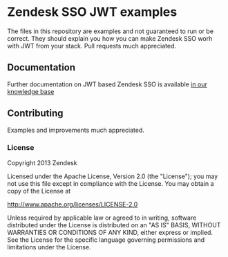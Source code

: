 # Zendesk SSO JWT examples

The files in this repository are examples and not guaranteed to run or be correct. They should explain you how you can make Zendesk SSO worh with JWT from your stack. Pull requests much appreciated.

## Documentation

Further documentation on JWT based Zendesk SSO is available [in our knowledge base](https://support.zendesk.com/entries/23675367)

## Contributing

Examples and improvements much appreciated.

### License

Copyright 2013 Zendesk

Licensed under the Apache License, Version 2.0 (the "License"); you may not use this file except in compliance with the License.
You may obtain a copy of the License at

http://www.apache.org/licenses/LICENSE-2.0

Unless required by applicable law or agreed to in writing, software distributed under the License is distributed on an "AS IS" BASIS, WITHOUT WARRANTIES OR CONDITIONS OF ANY KIND, either express or implied. See the License for the specific language governing permissions and limitations under the License.
